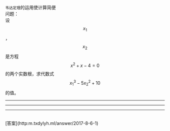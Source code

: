 `韦达定理`的运用使计算简便<br>
问题：<br>
设$${x}_{1}$$，$${x}_{2}$$是方程$${x}^{2}{+}{x}{-}{4}{=}{0}$$的两个实数根，求代数式$${x}_{1}{}^{3}{-}{5}{x}_{2}{}^{2}{+}{10}$$的值。

---

---

---
<br>
[答案](http:m.txdylyh.ml/answer/2017-8-6-1)
